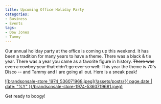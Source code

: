 ```yaml
---
title: Upcoming Office Holiday Party
categories:
- Business
- Events
tags:
- Dow Jones
- Tammy
---
```


Our annual holiday party at the office is coming up this weekend. It has been a tradition for many years to have a theme. There was a black & tie year. There was a year you came as a favorite figure in history. <strike>There was even a cowboy year that didn't go over so well.</strike>
This year the theme is 70's Disco -- and Tammy and I are going all out. Here is a sneak peak!

[![brandsonsale-store_1974_536071968.jpeg](/assets/posts/{{ page.date | date: "%Y" }}/brandsonsale-store-1974-5360719681.jpeg)](http://www.brandsonsale.com/plt-1501si.html)

Get ready to boogy!
